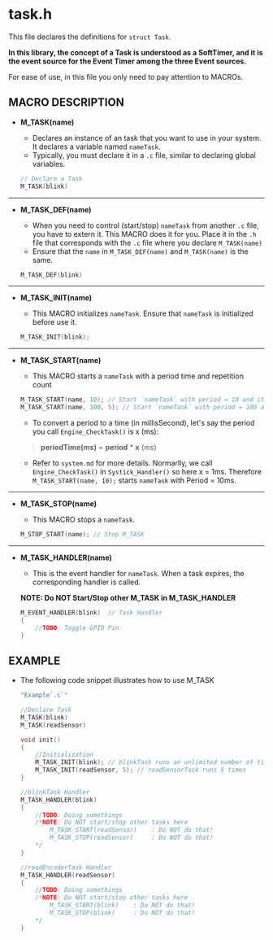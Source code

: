 # task.h

This file declares the definitions for `struct Task`.

**In this library, the concept of a Task is understood as a SoftTimer, and it is the event source for the Event Timer among the three Event sources.**

For ease of use, in this file you only need to pay attention to MACROs.

## MACRO DESCRIPTION

- **M_TASK(name)**

    - Declares an instance of an task that you want to use in your system. It declares a variable named `nameTask`.
    - Typically, you must declare it in a `.c` file, similar to declaring global variables.

    ```c
    // Declare a Task
    M_TASK(blink)
    ```

---

- **M_TASK_DEF(name)**

    - When you need to control (start/stop) `nameTask` from another `.c` file, you have to extern it. This MACRO does it for you. Place it in the `.h` file that corresponds with the `.c` file where you declare `M_TASK(name)`
    - Ensure that the `name` in `M_TASK_DEF(name)` and `M_TASK(name)` is the same.

    ```h
    M_TASK_DEF(blink)
    ```

---

- **M_TASK_INIT(name)**

    - This MACRO initializes `nameTask`. Ensure that `nameTask` is initialized before use it.

    ```c
    M_TASK_INIT(blink);
    ```

---

- **M_TASK_START(name)**

    - This MACRO starts a `nameTask` with a period time and repetition count

    ```c
    M_TASK_START(name, 10); // Start `nameTask` with period = 10 and it runs with unlimited number of repetitions
    M_TASK_START(name, 100, 5); // Start `nameTask` with period = 100 and it runs 10 times 
    ```

    - To convert a period to a time (in millisSecond), let's say the period you call `Engine_CheckTask()` is x (ms):
    > **periodTime(ms)** = **period** * **x** (ms)

    - Refer to `system.md` for more details. Normarlly, we call `Engine_CheckTask()` in `Systick_Handler()` so here x = 1ms. Therefore `M_TASK_START(name, 10);` starts `nameTask` with Period = 10ms.

---

- **M_TASK_STOP(name)**

    - This MACRO stops a `nameTask`.

    ```c
    M_STOP_START(name); // Stop M_TASK
    ```

---

- **M_TASK_HANDLER(name)**

    - This is the event handler for `nameTask`. When a task expires, the corresponding handler is called.

    **NOTE: Do NOT Start/Stop other M_TASK in M_TASK_HANDLER**

    ```c
    M_EVENT_HANDLER(blink)  // Task Handler
    {
        //TODO: Toggle GPIO Pin
    }
    ```

## EXAMPLE

- The following code snippet illustrates how to use M_TASK

    ```c
    "Example`.c`"

    //Declare Task    
    M_TASK(blink)
    M_TASK(readSensor)

    void init()
    {
        //Initialization
        M_TASK_INIT(blink); // blinkTask runs an unlimited number of times
        M_TASK_INIT(readSensor, 5); // readSensorTask runs 5 times
    }

    //blinkTask Handler
    M_TASK_HANDLER(blink)
    {
        //TODO: Doing somethings
        /*NOTE: Do NOT start/stop other tasks here
            M_TASK_START(readSensor)    : Do NOT do that!
            M_TASK_STOP(readSensor)     : Do NOT do that!
        */
    }

    //readEncoderTask Handler
    M_TASK_HANDLER(readSensor)
    {
        //TODO: Doing somethings
        /*NOTE: Do NOT start/stop other tasks here
            M_TASK_START(blink)    : Do NOT do that!
            M_TASK_STOP(blink)     : Do NOT do that!
        */
    }
    ```